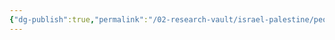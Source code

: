 ```yaml
---
{"dg-publish":true,"permalink":"/02-research-vault/israel-palestine/people/ismail-haniyeh/","updated":"2025-08-22T21:00:08.804-04:00"}
---
```


